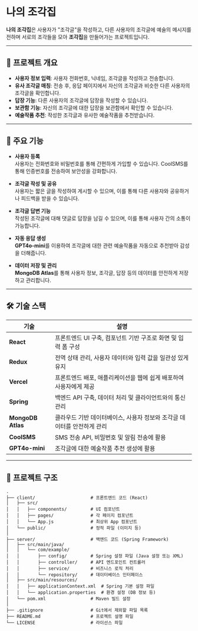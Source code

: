 # 나의 조각집

**나의 조각집**은 사용자가 "조각글"을 작성하고, 다른 사용자의 조각글에 예술의 메시지를 전하며 서로의 조각들을 모아 **조각집**을 만들어가는 프로젝트입니다.

---

## 📜 프로젝트 개요

- **사용자 정보 입력**: 사용자 전화번호, 닉네임, 조각글을 작성하고 전송합니다.
- **유사 조각글 매칭**: 전송 후, 응답 페이지에서 자신의 조각글과 비슷한 다른 사용자의 조각글을 확인합니다.
- **답장 기능**: 다른 사용자의 조각글에 답장을 작성할 수 있습니다.
- **보관함 기능**: 자신의 조각글에 대한 답장을 보관함에서 확인할 수 있습니다.
- **예술작품 추천**: 작성한 조각글과 유사한 예술작품을 추천받습니다.

---

## 🎯 주요 기능

- **사용자 등록**  
  사용자는 전화번호와 비밀번호를 통해 간편하게 가입할 수 있습니다. CoolSMS를 통해 인증번호를 전송하여 보안성을 강화합니다.

- **조각글 작성 및 공유**  
  사용자는 짧은 글을 작성하여 게시할 수 있으며, 이를 통해 다른 사용자와 공유하거나 피드백을 받을 수 있습니다.

- **조각글 답변 기능**  
  작성된 조각글에 대해 댓글로 답장을 남길 수 있으며, 이를 통해 사용자 간의 소통이 가능합니다.

- **자동 응답 생성**  
  **GPT4o-mini**를 이용하여 조각글에 대한 관련 예술작품을 자동으로 추천받아 감성을 더해줍니다.

- **데이터 저장 및 관리**  
  **MongoDB Atlas**를 통해 사용자 정보, 조각글, 답장 등의 데이터를 안전하게 저장하고 관리합니다.

---

## 🛠 기술 스택

| 기술               | 설명                                                                                 |
|--------------------|--------------------------------------------------------------------------------------|
| **React**         | 프론트엔드 UI 구축, 컴포넌트 기반 구조로 화면 및 입력 폼 구성                        |
| **Redux**         | 전역 상태 관리, 사용자 데이터와 입력 값을 일관성 있게 유지                            |
| **Vercel**        | 프론트엔드 배포, 애플리케이션을 웹에 쉽게 배포하여 사용자에게 제공                    |
| **Spring**        | 백엔드 API 구축, 데이터 처리 및 클라이언트와의 통신 관리                             |
| **MongoDB Atlas** | 클라우드 기반 데이터베이스, 사용자 정보와 조각글 데이터를 안전하게 관리               |
| **CoolSMS**       | SMS 전송 API, 비밀번호 및 알림 전송에 활용                                           |
| **GPT4o-mini**    | 조각글에 대한 예술작품 추천 생성에 활용                                             |

---

## 📂 프로젝트 구조

```plaintext
.
├── client/                     # 프론트엔드 코드 (React)
│   ├── src/
│   │   ├── components/         # UI 컴포넌트
│   │   ├── pages/              # 각 페이지 컴포넌트
│   │   └── App.js              # 최상위 App 컴포넌트
│   └── public/                 # 정적 파일 (이미지 등)
│
├── server/                     # 백엔드 코드 (Spring Framework)
│   ├── src/main/java/          
│   │   └── com/example/        
│   │       ├── config/         # Spring 설정 파일 (Java 설정 또는 XML)
│   │       ├── controller/     # API 엔드포인트 컨트롤러
│   │       ├── service/        # 비즈니스 로직 처리
│   │       └── repository/     # 데이터베이스 인터페이스
│   ├── src/main/resources/     
│   │   ├── applicationContext.xml  # Spring 기본 설정 파일
│   │   └── application.properties  # 환경 설정 (DB 정보 등)
│   └── pom.xml                 # Maven 빌드 설정
│
├── .gitignore                  # Git에서 제외할 파일 목록
├── README.md                   # 프로젝트 설명 파일
└── LICENSE                     # 라이선스 파일
